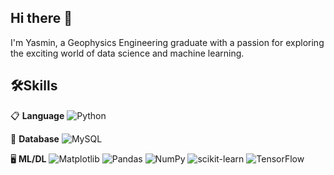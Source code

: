 ## Hi there 👋

I'm Yasmin, a Geophysics Engineering graduate with a passion for exploring the exciting world of data science and machine learning. 

## 🛠️Skills

📋 **Language**
![Python](https://img.shields.io/badge/python-3670A0?style=for-the-badge&logo=python&logoColor=ffdd54)

💾 **Database**
![MySQL](https://img.shields.io/badge/mysql-%2300f.svg?style=for-the-badge&logo=mysql&logoColor=white)

🖥️ **ML/DL**
![Matplotlib](https://img.shields.io/badge/Matplotlib-%23ffffff.svg?style=for-the-badge&logo=Matplotlib&logoColor=black)
![Pandas](https://img.shields.io/badge/pandas-%23150458.svg?style=for-the-badge&logo=pandas&logoColor=white)
![NumPy](https://img.shields.io/badge/numpy-%23013243.svg?style=for-the-badge&logo=numpy&logoColor=white)
![scikit-learn](https://img.shields.io/badge/scikit--learn-%23F7931E.svg?style=for-the-badge&logo=scikit-learn&logoColor=white)
![TensorFlow](https://img.shields.io/badge/TensorFlow-%23FF6F00.svg?style=for-the-badge&logo=TensorFlow&logoColor=white)


<!--
**fathimahyasmin/fathimahyasmin** is a ✨ _special_ ✨ repository because its `README.md` (this file) appears on your GitHub profile.

Here are some ideas to get you started:

- 🔭 I’m currently working on ...
- 🌱 I’m currently learning ...
- 👯 I’m looking to collaborate on ...
- 🤔 I’m looking for help with ...
- 💬 Ask me about ...
- 📫 How to reach me: ...
- 😄 Pronouns: ...
- ⚡ Fun fact: ...
-->

